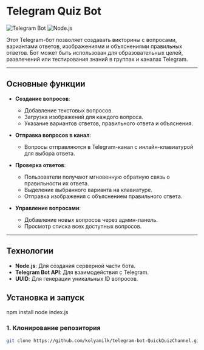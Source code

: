# Telegram Quiz Bot

![Telegram Bot](https://img.shields.io/badge/Telegram-Bot-blue) ![Node.js](https://img.shields.io/badge/Node.js-18-green)

Этот Telegram-бот позволяет создавать викторины с вопросами, вариантами ответов, изображениями и объяснениями правильных ответов. Бот может быть использован для образовательных целей, развлечений или тестирования знаний в группах и каналах Telegram.

---

## Основные функции

- **Создание вопросов**:
  - Добавление текстовых вопросов.
  - Загрузка изображений для каждого вопроса.
  - Указание вариантов ответов, правильного ответа и объяснения.

- **Отправка вопросов в канал**:
  - Вопросы отправляются в Telegram-канал с инлайн-клавиатурой для выбора ответа.

- **Проверка ответов**:
  - Пользователи получают мгновенную обратную связь о правильности их ответа.
  - Выделение выбранного варианта на клавиатуре.
  - Отправка изображения с объяснением правильного ответа.

- **Управление вопросами**:
  - Добавление новых вопросов через админ-панель.
  - Просмотр списка всех доступных вопросов.

---

## Технологии

- **Node.js**: Для создания серверной части бота.
- **Telegram Bot API**: Для взаимодействия с Telegram.
- **UUID**: Для генерации уникальных ID вопросов.



## Установка и запуск
npm install
node index.js
### 1. Клонирование репозитория

```bash
git clone https://github.com/kolyamilk/telegram-bot-QuickQuizChannel.git
